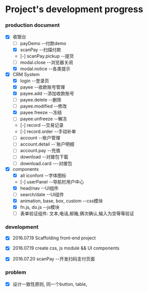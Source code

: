 # Project's development progress

### production document
- [x] 收银台
    - [ ] payDemo  --付款demo
    - [x] scanPay  --扫描付款
    - [-] scanPay.pickup  --提货
    - [ ] modal.close  --浏览器关闭
    - [x] modal.notice  --各类提示    
- [x] CRM System
    - [x] login  --登录页
    - [x] payee  --收款账号管理
    - [x] payee.add  --添加收款账号
    - [ ] payee.delete  --删除
    - [ ] payee.modified  --修改
    - [x] payee.freeze  --冻结
    - [ ] payee.unfreeze  --解冻
    - [-] record  --交易记录
    - [-] record.order  --手动补单
    - [ ] account  --账户管理
    - [ ] account.detail  --`账户明细
    - [ ] account.pay  --充值
    - [ ] download  --对接包下载
    - [ ] download.card  ---对接包  
- [x] components
    - [x] ali iconfont  --字体图标
    - [-] userPanel  --导航栏用户中心 
    - [x] head/nav  --UI组件
    - [ ] search/date  --UI组件
    - [x] animation, base, box, custom  --css模块 
    - [x] fn.js, do.js  --js模块
    - [ ] 表单验证组件: 文本,电话,邮箱,俩次确认,输入为空等等验证

### development
   - [x] 2016.07.19  Scaffolding front-end project
   - [x] 2016.07.19  create css, js module && UI components
   - [x] 2016.07.20  scanPay  --开发扫码支付页面
   
   
### problem
   - [x] 设计一致性原则, 同一个button, table, 
   
  